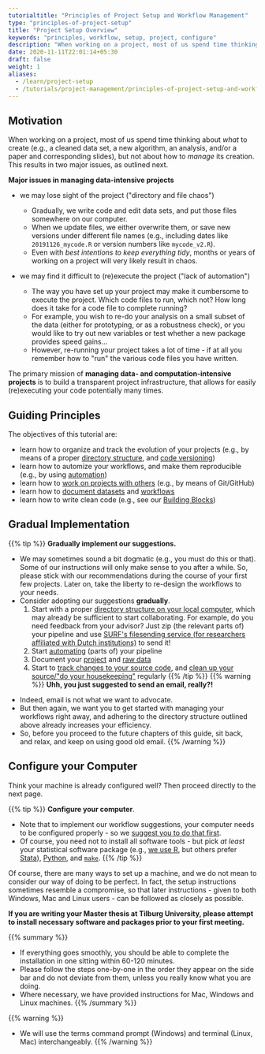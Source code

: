 ```yaml
---
tutorialtitle: "Principles of Project Setup and Workflow Management"
type: "principles-of-project-setup"
title: "Project Setup Overview"
keywords: "principles, workflow, setup, project, configure"
description: "When working on a project, most of us spend time thinking about what to create (a cleaned data set, a new algorithm, an analysis, a paper and corresponding slides), but not about how to manage its creation."
date: 2020-11-11T22:01:14+05:30
draft: false
weight: 1
aliases:
  - /learn/project-setup
  - /tutorials/project-management/principles-of-project-setup-and-workflow-management/project-setup-overview
---
```


## Motivation

When working on a project, most of us spend time thinking about *what* to create (e.g., a cleaned data set, a new algorithm, an analysis, and/or a paper and corresponding slides), but not about how to *manage* its creation. This results in two major issues, as outlined next.

**Major issues in managing data-intensive projects**

- we may lose sight of the project ("directory and file chaos")

  - Gradually, we write code and edit data sets, and put those files somewhere on our computer.
  - When we update files, we either overwrite them, or save new versions under different file names (e.g., including dates like `20191126_mycode.R` or version numbers like `mycode_v2.R`).
  - Even with *best intentions to keep everything tidy*, months or years of working on a project will very likely result in chaos.

- we may find it difficult to (re)execute the project ("lack of automation")
  - The way you have set up your project may make it cumbersome to execute the project. Which code files to run, which not? How long does it take for a code file to complete running?
  - For example, you wish to re-do your analysis on a small subset of the data (either for prototyping, or as a robustness check), or you would like to try out new variables or test whether a new package provides speed gains...
  - However, re-running your project takes a lot of time - if at all you remember how to "run" the various code files you have written.

The primary mission of **managing data- and computation-intensive projects** is to build a transparent project infrastructure, that allows for easily (re)executing your code potentially many times.

## Guiding Principles

The objectives of this tutorial are:

- learn how to organize and track the evolution of your projects (e.g., by means of a proper [directory structure](../directories), and [code versioning](../versioning))
- learn how to automize your workflows, and make them reproducible (e.g., by using [automation](../automation))
- learn how to [work on projects with others](../collaboration) (e.g., by means of Git/GitHub)
- learn how to [document datasets](../documenting-data) and [workflows](../documenting-code)
- learn how to write clean code (e.g., see our [Building Blocks](/building-blocks))

## Gradual Implementation

{{% tip %}}
**Gradually implement our suggestions.**

* We may sometimes sound a bit dogmatic (e.g., you must do this or that). Some of our instructions will only make sense to you after a while. So, please stick with our recommendations during the course of your first few projects. Later on, take the liberty to re-design the workflows to your needs.
* Consider adopting our suggestions **gradually**.
  1. Start with a proper [directory structure on your local computer](../directories/#data-management-for-each-of-the-projects-components), which
  may already be sufficient to start collaborating. For example,
  do you need feedback from your advisor? Just zip (the relevant parts of) your pipeline
  and use [SURF's filesending service (for researchers affiliated with Dutch institutions)](https://filesender.surf.nl/) to send it!
  2. Start [automating](../automation) (parts of) your pipeline
  3. Document your [project](../documenting-code) and [raw data](../documenting-data)
  4. Start to [track changes to your source code](../versioning), and [clean up your source/"do your housekeeping"](../checklist) regularly
{{% /tip %}}
{{% warning %}}
**Uhh, you just suggested to send an email, really?!**
- Indeed, email is not what we want to advocate.
- But then again, we want you to get started with managing your workflows right away, and adhering to the directory structure outlined above already increases your efficiency.
- So, before you proceed to the future chapters of this guide, sit back, and relax, and keep on using good old email.
{{% /warning %}}
## Configure your Computer

Think your machine is already configured well? Then proceed directly to the next page.

{{% tip %}}
**Configure your computer**.
- Note that to implement our workflow suggestions, your computer needs to be configured properly - so we [suggest you to do that first](/building-blocks/configure-your-computer).
- Of course, you need not to install all software tools - but pick *at least* your statistical software package (e.g., [we use R](/get/r/), but others prefer [Stata](/get/stata/)), [Python](/get/python/), and [`make`](/get/make/).
{{% /tip %}}

Of course, there are many ways to set up a machine, and we do not mean to consider our way of doing to be perfect. In fact, the setup instructions sometimes resemble a compromise, so that later instructions - given to both Windows, Mac and Linux users - can be followed as closely as possible.

**If you are writing your Master thesis at Tilburg University, please attempt to install necessary software and packages prior to your first meeting.**

{{% summary %}}
* If everything goes smoothly, you should be able to complete the installation in one sitting within 60-120 minutes.
* Please follow the steps one-by-one in the order they appear on the side bar and do not deviate from them, unless you really know what you are doing.
* Where necessary, we have provided instructions for Mac, Windows and Linux machines.
{{% /summary %}}

{{% warning %}}
* We will use the terms command prompt (Windows) and terminal (Linux, Mac) interchangeably.
{{% /warning %}}
<!---* You should be able to complete this subchapter in  sitting within 90-150 minutes.-->

<!--
!!! warning
	This site is under development, and will be updated continuously. Please check back frequently.
--!>

<!--#* Please follow the steps one-by-one in the order they appear on the side bar and do not deviate from them, unless you really know what you are doing.
#* Where necessary, we have provided instructions for Mac, Windows and Linux machines.
--!>
<!--
[^1]:  As you will quickly realize, the folder structure is a mess, and it is close to impossible to find the code that prepared the datasets, or the code that was used to estimate the econometric model that eventually got published (if you do find these files, please let us know). ;-)

-->
